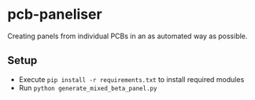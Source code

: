 # pcb-paneliser
Creating panels from individual PCBs in an as automated way as possible.

## Setup
  * Execute ```pip install -r requirements.txt``` to install required modules
  * Run ```python generate_mixed_beta_panel.py```